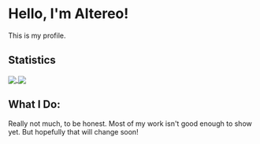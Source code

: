 # Hello, I'm Altereo!
 This is my profile.
 
## Statistics
 <a href="https://github.com/anuraghazra/github-readme-stats">
  <img align="center" src="https://github-readme-stats.vercel.app/api?username=altereo&count_private=true&show_icons=true" />
 </a>
 <a href="https://github.com/anuraghazra/github-readme-stats">
  <img align="center" src="https://github-readme-stats.vercel.app/api/top-langs/?username=altereo&layout=compact" />
 </a>
 
## What I Do:
 Really not much, to be honest. Most of my work isn't good enough to show yet. But hopefully that will change soon!
